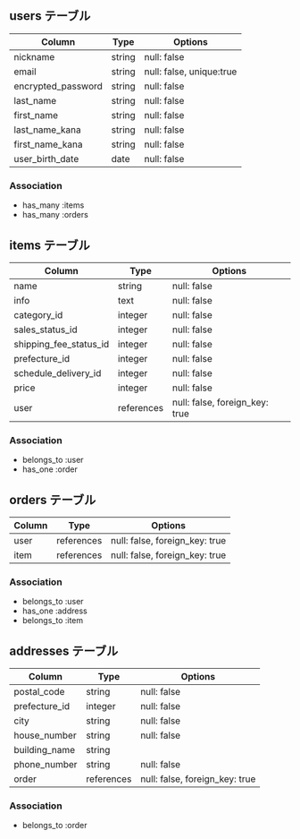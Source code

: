 
## users テーブル

| Column             | Type   | Options                  |
| ---------------    | ------ | -------------------------|
| nickname           | string | null: false              |
| email              | string | null: false, unique:true |
| encrypted_password | string | null: false              |
| last_name          | string | null: false              |
| first_name         | string | null: false              |
| last_name_kana     | string | null: false              |
| first_name_kana    | string | null: false              |
| user_birth_date    | date   | null: false              |


### Association

- has_many :items
- has_many :orders

## items テーブル

| Column                   | Type       | Options                        |
| ------------------------ | ---------- | ------------------------------ |
| name                     | string     | null: false                    |
| info                     | text       | null: false                    |
| category_id              | integer    | null: false                    |
| sales_status_id          | integer    | null: false                    |
| shipping_fee_status_id   | integer    | null: false                    |
| prefecture_id            | integer    | null: false                    |
| schedule_delivery_id     | integer    | null: false                    |
| price                    | integer    | null: false                    |
| user                     | references | null: false, foreign_key: true |

### Association

- belongs_to :user
- has_one :order

## orders テーブル

| Column         | Type       |  Options                       |
| -------------- | ---------- | ------------------------------ |
| user           | references | null: false, foreign_key: true |
| item           | references | null: false, foreign_key: true |
### Association 

- belongs_to :user
- has_one :address
- belongs_to :item

## addresses テーブル

| Column           | Type       | Options                        |
| ---------------- | ---------- | ------------------------------ |
| postal_code      | string     | null: false                    |
| prefecture_id    | integer    | null: false                    |
| city             | string     | null: false                    |
| house_number     | string     | null: false                    |
| building_name    | string     |                                |
| phone_number     | string     | null: false                    |
| order            | references | null: false, foreign_key: true |

### Association

- belongs_to :order
